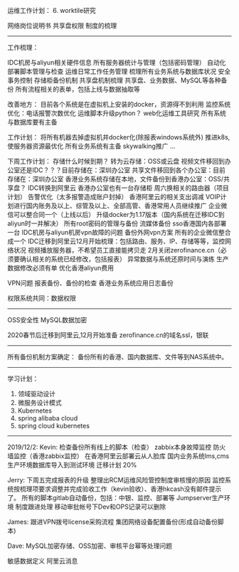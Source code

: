 运维工作计划：
6. worktile研究

网络岗位说明书
共享盘权限
制度的梳理

--------------------------------------------------
工作梳理：

IDC机房与aliyun相关硬件信息
所有服务器统计与管理（包括密码管理）
自动化部署脚本管理与检查
运维日常工作任务管理
梳理所有业务系统与数据库状况
安全事务控制
存储柜备份机制
共享盘机制梳理
共享盘、业务数据、MySQL等各种备份
所有流程相关的表单，包括上线与数据抽取等

改善地方：
目前各个系统是在虚拟机上安装的docker，资源得不到利用
监控系统优化：电话报警次数优化
运维脚本升级python？
web化运维工具研究
所有系统与数据库要有主备

工作计划：
将所有机器去掉虚拟机并docker化(除报表windows系统外)
推进k8s, 使服务器资源最优化
所有业务系统有主备
skywalking推广
...


下周工作计划：
存储什么时候到期？
转为云存储：OSS或云盘
视频文件移回到办公室还是IDC？？？目前存储在：深圳办公室
共享文件移回到各个办公室：目前存储在：深圳办公室
香港业务系统存储在本地，文件备份到香港办公室：OSS/共享盘？
IDC转换到阿里云
香港办公室也有一台存储柜
周六换相关的路由器（项目计划）
告警优化（太多报警造成账户封掉）
香港阿里云的相关支出调减
VOIP计划进行国内账务及以上、综管及以上、全部高管、香港常用人员继续推广
企业微信可以整合同一个（上线以后）
升级docker为1.17版本（国内系统在迁移IDC到aliyun时一并解决）
所有root密码的管理与备份
流媒体备份
sso香港国内各部署一台
IDC机房与aliyun机房vpn故障的问题
备份外网vpn方案
所有的企业微信整合成一个
IDC迁移到阿里云12月开始梳理：包括路由、服务、IP、存储等等，监控网络状况
视频播放服务器，不希望员工直接能拷贝走
2月关闭zerofinance.cn（必须要确认相关的系统已经修改，包括报表）
异常数据与系统还原时间与演练
生产数据修改必须有单
优化香港aliyun费用


VPN问题
报表备份、备份的检查
香港业务系统应用日志备份

权限系统共同：数据权限

-------------
OSS安全性
MySQL数据加密

2020春节后迁移到阿里云,12月开始准备
zerofinance.cn的域名ssl，银联

---------------------------------------------------
所有备份机制方案确定：
备份所有的香港、国内数据库、文件等到NAS系统中。


-------------------------------------------------------

学习计划：
1. 领域驱动设计
2. 微服务设计模式
3. Kubernetes
4. spring alibaba cloud
5. spring cloud kubernetes

--------------------------------
2019/12/2:
Kevin:
检查备份所有线上的脚本（检查）
zabbix本身故障监控
防火墙监控（香港zabbix监控）
在香港阿里云部署云从人脸库
国内业务系统lms,cms生产环境数据库导入到测试环境
迁移计划 20% 

Jerry:
下周五完成报表的升级
整理出RCM运维风险管控制度审核慢的原因
监控系统按梳理项要求调整并完成验收工作（kevin验收）、香港hkcash没有邮件提示了。
   所有的脚本gitlab自动备份，包括：中银、监控、部署等
Jumpserver生产环境
制度跟进处理
移动审批帐号下Dev和OPS记录可以删除

James:
跟进VPN拨号license采购流程
集团网络设备配置备份(形成自动备份脚本)

Dave:
MySQL加密存储、OSS加密、审核平台幂等处理问题

敏感数据定义
阿里云消息

